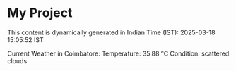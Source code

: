 # My Project

This content is dynamically generated in Indian Time (IST): 2025-03-18 15:05:52 IST


Current Weather in Coimbatore:
Temperature: 35.88 °C
Condition: scattered clouds
